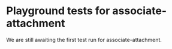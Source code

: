 # Playground tests for associate-attachment
We are still awaiting the first test run for associate-attachment.
